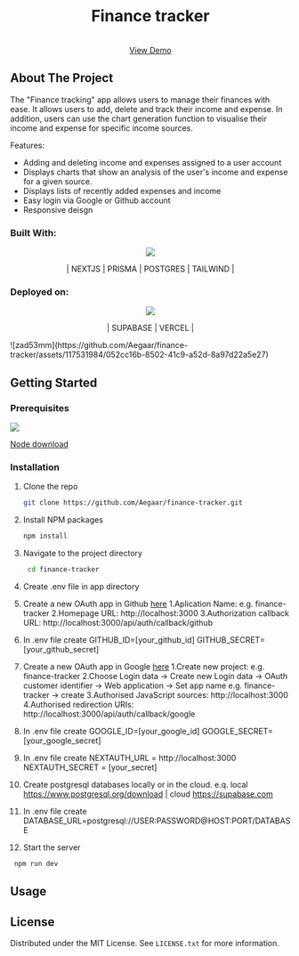 <!-- PROJECT LOGO -->
<br />
<div align="center">
  <h1 align="center">Finance tracker</h1>
    <p align="center">
    <br />
    <a href="https://finance-tracker-bay.vercel.app/">View Demo</a>
     <br />
  </p>
</div>

<!-- ABOUT THE PROJECT -->
## About The Project

The "Finance tracking" app allows users to manage their finances with ease. It allows users to add, delete and track their income and expense. In addition, users can use the chart generation function to visualise their income and expense for specific income sources.

Features:
* Adding and deleting income and expenses assigned to a user account
* Displays charts that show an analysis of the user's income and expense for a given source. 
* Displays lists of recently added expenses and income
* Easy login via Google or Github account
* Responsive deisgn

### Built With:

<p align="center">
  <a href="https://skillicons.dev">
    <img src="https://skillicons.dev/icons?i=nextjs,prisma,postgres,tailwind" />
  </a>
  <p  align="center">| NEXTJS | PRISMA | POSTGRES | TAILWIND |</p>
</p>

### Deployed on: 

<p align="center">
  <a href="https://skillicons.dev">
    <img src="https://skillicons.dev/icons?i=supabase,vercel" />
  </a>
  <p  align="center">| SUPABASE | VERCEL |</p>![zad53mm](https://github.com/Aegaar/finance-tracker/assets/117531984/052cc16b-8502-41c9-a52d-8a97d22a5e27)

</p>

<!-- GETTING STARTED -->

## Getting Started

### Prerequisites

 <a href="https://skillicons.dev">
    <img src="https://skillicons.dev/icons?i=nodejs" />
</a>
  
  <a href="https://nodejs.org/en/download">Node download</a>

### Installation

1. Clone the repo
   
   ```sh
   git clone https://github.com/Aegaar/finance-tracker.git
   ```
3. Install NPM packages
   
   ```sh
   npm install
   ```
4. Navigate to the project directory
 
   ```sh
    cd finance-tracker
   ```
   
5. Create .env file in app directory
6. Create a new OAuth app in Github <a href="https://github.com/settings/applications/new">here</a> 1.Aplication Name: e.g. finance-tracker 2.Homepage URL: http://localhost:3000 3.Authorization callback URL: http://localhost:3000/api/auth/callback/github
7. In .env file create GITHUB_ID=[your_github_id] GITHUB_SECRET=[your_github_secret]
8. Create a new OAuth app in Google <a href="https://console.developers.google.com">here</a> 1.Create new project: e.g. finance-tracker  2.Choose Login data -> Create new Login data -> OAuth customer identifier -> Web application -> Set app name e.g. finance-tracker -> create  3.Authorised JavaScript sources: http://localhost:3000 4.Authorised redirection URIs: http://localhost:3000/api/auth/callback/google
9. In .env file create GOOGLE_ID=[your_google_id] GOOGLE_SECRET=[your_google_secret]
10. In .env file create NEXTAUTH_URL = http://localhost:3000 NEXTAUTH_SECRET = [your_secret]
11. Create postgresql databases locally or in the cloud. e.q. local https://www.postgresql.org/download | cloud https://supabase.com
12. In .env file create DATABASE_URL=postgresql://USER:PASSWORD@HOST:PORT/DATABASE
13. Start the server
   ```sh
    npm run dev
   ```

<!-- USAGE EXAMPLES -->
## Usage

<!-- LICENSE -->
## License

Distributed under the MIT License. See `LICENSE.txt` for more information.
